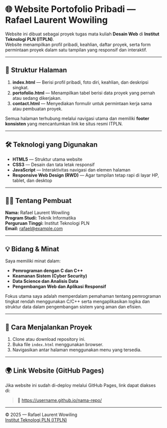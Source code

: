 # 🌐 Website Portofolio Pribadi — Rafael Laurent Wowiling

Website ini dibuat sebagai proyek tugas mata kuliah **Desain Web** di **Institut Teknologi PLN (ITPLN)**.  
Website menampilkan profil pribadi, keahlian, daftar proyek, serta form permintaan proyek dalam satu tampilan yang responsif dan interaktif.

---

## 🧭 Struktur Halaman
1. **index.html** — Berisi profil pribadi, foto diri, keahlian, dan deskripsi singkat.
2. **portofolio.html** — Menampilkan tabel berisi data proyek yang pernah atau sedang dikerjakan.
3. **contact.html** — Menyediakan formulir untuk permintaan kerja sama atau pembuatan proyek.

Semua halaman terhubung melalui navigasi utama dan memiliki **footer konsisten** yang mencantumkan link ke situs resmi ITPLN.

---

## 🛠️ Teknologi yang Digunakan
- **HTML5** — Struktur utama website  
- **CSS3** — Desain dan tata letak responsif  
- **JavaScript** — Interaktivitas navigasi dan elemen halaman  
- **Responsive Web Design (RWD)** — Agar tampilan tetap rapi di layar HP, tablet, dan desktop

---

## 👨‍💻 Tentang Pembuat
**Nama:** Rafael Laurent Wowiling  
**Program Studi:** Teknik Informatika  
**Perguruan Tinggi:** Institut Teknologi PLN  
**Email:** rafael@example.com  

---

## 💡 Bidang & Minat
Saya memiliki minat dalam:
- **Pemrograman dengan C dan C++**
- **Keamanan Sistem (Cyber Security)**
- **Data Science dan Analisis Data**
- **Pengembangan Web dan Aplikasi Responsif**

Fokus utama saya adalah memperdalam pemahaman tentang pemrograman tingkat rendah menggunakan C/C++ serta mengaplikasikan logika dan struktur data dalam pengembangan sistem yang aman dan efisien.

---

## 🚀 Cara Menjalankan Proyek
1. Clone atau download repository ini.  
2. Buka file `index.html` menggunakan browser.  
3. Navigasikan antar halaman menggunakan menu yang tersedia.

---

## 🌍 Link Website (GitHub Pages)
Jika website ini sudah di-deploy melalui GitHub Pages, link dapat diakses di:
> 🔗 https://username.github.io/nama-repo/

---

© 2025 — Rafael Laurent Wowiling  
[Institut Teknologi PLN (ITPLN)](https://itpln.ac.id)
